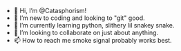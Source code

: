 - 👋 Hi, I’m @Catasphorism!
- 👀 I’m new to coding and looking to "git" good.
- 🌱 I’m currently learning python, slithery lil snakey snake.
- 💞️ I’m looking to collaborate on just about anything.
- 📫 How to reach me smoke signal probably works best.
